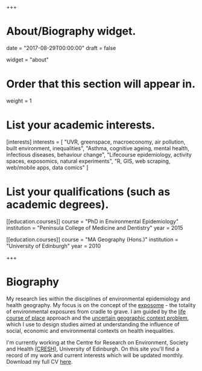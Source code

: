 +++
# About/Biography widget.

date = "2017-08-29T00:00:00"
draft = false

widget = "about"

# Order that this section will appear in.
weight = 1

# List your academic interests.
[interests]
  interests = [
    "UVR, greenspace, macroeconomy, air pollution, built environment, inequalities",
    "Asthma, cognitive ageing, mental health, infectious diseases, behaviour change",
    "Lifecourse epidemiology, activity spaces, exposomics, natural experiments",
    "R, GIS, web scraping, web/mobile apps, data comics"
  ]

# List your qualifications (such as academic degrees).
[[education.courses]]
  course = "PhD in Environmental Epidemiology"
  institution = "Peninsula College of Medicine and Dentistry"
  year = 2015

[[education.courses]]
  course = "MA Geography (Hons.)"
  institution = "University of Edinburgh"
  year = 2010 
 
+++

# Biography

My research lies within the disciplines of environmental epidemiology and health geography. My focus is on the concept of the [exposome](https://academic.oup.com/ije/article/41/1/24/650703) - the totality of environmental exposures from cradle to grave. I am guided by the [life course of place](https://rgs-ibg.onlinelibrary.wiley.com/doi/full/10.1111/tran.12246) approach and the [uncertain geographic context problem](https://www.tandfonline.com/doi/abs/10.1080/00045608.2012.687349), which I use to design studies aimed at understanding the influence of social, economic and environmental contexts on health inequalities.  

I'm currently working at the Centre for Research on Environment, Society and Health <a href="https://cresh.org.uk/">(CRESH)</a>, University of Edinburgh. On this site you'll find a record of my work and current interests which will be updated monthly. Download my full CV [here](https://drive.google.com/file/d/1PQY0JeUiYeNw1C0EHZBsgn5dBuxMsYPy/view?usp=sharing). 






